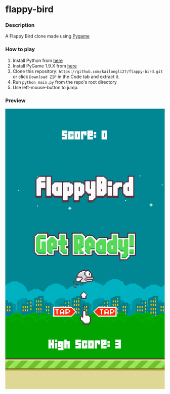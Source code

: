 # flappy-bird
 
### Description
A Flappy Bird clone made using [Pygame](https://www.pygame.org/wiki/about)

### How to play
1. Install Python from [here](https://www.python.org/downloads)
2. Install PyGame 1.9.X from [here](http://www.pygame.org/download.shtml)
3. Clone this repository: `https://github.com/kailongli27/flappy-bird.git` or click `Download ZIP` in the Code tab and extract it.
4. Run `python main.py` from the repo's root directory
5. Use left-mouse-button to jump.

### Preview
![Game preview](https://github.com/kailongli27/flappy-bird/blob/main/app_recording.gif)
